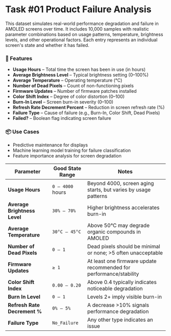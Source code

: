# Task #01 Product Failure Analysis

This dataset simulates real-world performance degradation and failure in AMOLED screens over time. It includes 10,000 samples with realistic parameter combinations based on usage patterns, temperature, brightness levels, and other operational factors. Each entry represents an individual screen's state and whether it has failed.

### 🔧 Features

- **Usage Hours** – Total time the screen has been in use (in hours)
- **Average Brightness Level** – Typical brightness setting (0–100%)
- **Average Temperature** – Operating temperature (°C)
- **Number of Dead Pixels** – Count of non-functioning pixels
- **Firmware Updates** – Number of firmware patches installed
- **Color Shift Index** – Degree of color distortion (0–100)
- **Burn-In Level** – Screen burn-in severity (0–100)
- **Refresh Rate Decrement Percent** – Reduction in screen refresh rate (%)
- **Failure Type** – Cause of failure (e.g., Burn-In, Color Shift, Dead Pixels)
- **Failed?** – Boolean flag indicating screen failure

### 📦 Use Cases

- Predictive maintenance for displays
- Machine learning model training for failure classification
- Feature importance analysis for screen degradation

| Parameter | Good State Range | Notes |
| --- | --- | --- |
| **Usage Hours** | `0 – 4000` hours | Beyond 4000, screen aging starts, but varies by usage patterns |
| **Average Brightness Level** | `30% – 70%` | Higher brightness accelerates burn-in |
| **Average Temperature** | `30°C – 45°C` | Above 50°C may degrade organic compounds in AMOLED |
| **Number of Dead Pixels** | `0 – 1` | Dead pixels should be minimal or none; >5 often unacceptable |
| **Firmware Updates** | `≥ 1` | At least one firmware update recommended for performance/stability |
| **Color Shift Index** | `0.00 – 0.20` | Above 0.4 typically indicates noticeable degradation |
| **Burn In Level** | `0 – 1` | Levels 2+ imply visible burn-in |
| **Refresh Rate Decrement %** | `0% – 5%` | A decrease >10% signals performance degradation |
| **Failure Type** | `No_Failure` | Any other type indicates an issue |
